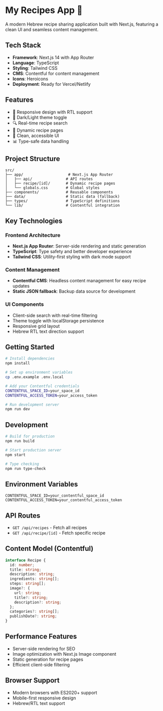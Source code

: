 # My Recipes App 🍴

A modern Hebrew recipe sharing application built with Next.js, featuring a clean UI and seamless content management.

## Tech Stack

- **Framework**: Next.js 14 with App Router
- **Language**: TypeScript
- **Styling**: Tailwind CSS
- **CMS**: Contentful for content management
- **Icons**: Heroicons
- **Deployment**: Ready for Vercel/Netlify

## Features

- 📱 Responsive design with RTL support
- 🌙 Dark/Light theme toggle
- 🔍 Real-time recipe search
- 📝 Dynamic recipe pages
- 🎨 Clean, accessible UI
- 📊 Type-safe data handling

## Project Structure

```
src/
├── app/                    # Next.js App Router
│   ├── api/               # API routes
│   ├── recipe/[id]/       # Dynamic recipe pages
│   └── globals.css        # Global styles
├── components/            # Reusable components
├── data/                  # Static data (fallback)
├── types/                 # TypeScript definitions
└── lib/                   # Contentful integration
```

## Key Technologies

### Frontend Architecture
- **Next.js App Router**: Server-side rendering and static generation
- **TypeScript**: Type safety and better developer experience
- **Tailwind CSS**: Utility-first styling with dark mode support

### Content Management
- **Contentful CMS**: Headless content management for easy recipe updates
- **Static JSON fallback**: Backup data source for development

### UI Components
- Client-side search with real-time filtering
- Theme toggle with localStorage persistence
- Responsive grid layout
- Hebrew RTL text direction support

## Getting Started

```bash
# Install dependencies
npm install

# Set up environment variables
cp .env.example .env.local

# Add your Contentful credentials
CONTENTFUL_SPACE_ID=your_space_id
CONTENTFUL_ACCESS_TOKEN=your_access_token

# Run development server
npm run dev
```

## Development

```bash
# Build for production
npm run build

# Start production server
npm start

# Type checking
npm run type-check
```

## Environment Variables

```env
CONTENTFUL_SPACE_ID=your_contentful_space_id
CONTENTFUL_ACCESS_TOKEN=your_contentful_access_token
```

## API Routes

- `GET /api/recipes` - Fetch all recipes
- `GET /api/recipe/[id]` - Fetch specific recipe

## Content Model (Contentful)

```typescript
interface Recipe {
  id: number;
  title: string;
  description: string;
  ingredients: string[];
  steps: string[];
  image?: {
    url: string;
    title?: string;
    description?: string;
  };
  categories?: string[];
  publishDate?: string;
}
```

## Performance Features

- Server-side rendering for SEO
- Image optimization with Next.js Image component
- Static generation for recipe pages
- Efficient client-side filtering

## Browser Support

- Modern browsers with ES2020+ support
- Mobile-first responsive design
- Hebrew/RTL text support
